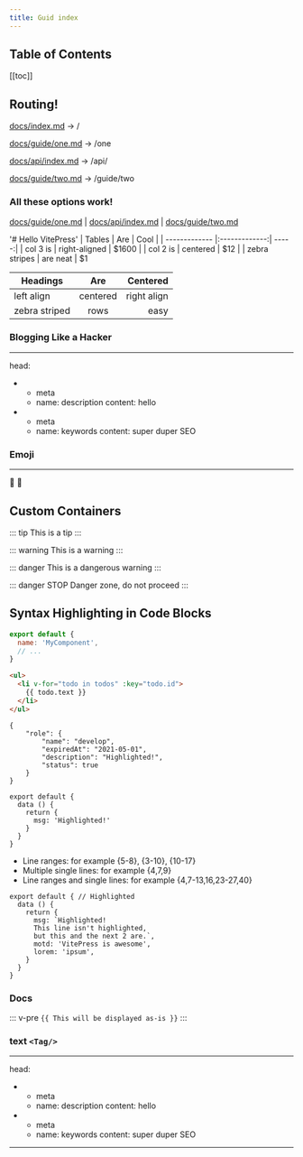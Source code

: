 ```yaml
---
title: Guid index
---
```


## Table of Contents
[[toc]]


## Routing!

[docs/index.md](/) -> /

[docs/guide/one.md](/guide/one) -> /one

[docs/api/index.md](/api/) -> /api/

[docs/guide/two.md](/guide/two) -> /guide/two

### All these options work!

[docs/guide/one.md](/guide/one) | 
[docs/api/index.md](/api/) |
[docs/guide/two.md](/guide/two)

'# Hello VitePress' 
| Tables        | Are           | Cool  |
| ------------- |:-------------:| -----:|
| col 3 is      | right-aligned | $1600 |
| col 2 is      | centered      |   $12 |
| zebra stripes | are neat      |    $1 

| Headings      | Are           | Centered    |
| ------------- |:-------------:| -----:      |
| left align    | centered      | right align |
| zebra striped | rows          | easy        |

### Blogging Like a Hacker
---

head:
  - - meta
    - name: description
      content: hello
  - - meta
    - name: keywords
      content: super duper SEO

### Emoji
---
:tada: :100:



## Custom Containers

::: tip
This is a tip
:::

::: warning
This is a warning
:::

::: danger
This is a dangerous warning
:::

::: danger STOP
Danger zone, do not proceed
:::

Syntax Highlighting in Code Blocks
---
```js
export default {
  name: 'MyComponent',
  // ...
}
```

```html
<ul>
  <li v-for="todo in todos" :key="todo.id">
    {{ todo.text }}
  </li>
</ul>
```

```json{5}
{
    "role": {
        "name": "develop",
        "expiredAt": "2021-05-01",
        "description": "Highlighted!",
        "status": true
    }
}
```

```js{4}
export default {
  data () {
    return {
      msg: 'Highlighted!'
    }
  }
}
```

- Line ranges: for example {5-8}, {3-10}, {10-17}
- Multiple single lines: for example {4,7,9}
- Line ranges and single lines: for example {4,7-13,16,23-27,40}

```js{1,4,6-7}
export default { // Highlighted
  data () {
    return {
      msg: `Highlighted!
      This line isn't highlighted,
      but this and the next 2 are.`,
      motd: 'VitePress is awesome',
      lorem: 'ipsum',
    }
  }
}
```

### Docs

::: v-pre
`{{ This will be displayed as-is }}`
:::

### text `<Tag/>`

---
head:
  - - meta
    - name: description
      content: hello
  - - meta
    - name: keywords
      content: super duper SEO
---